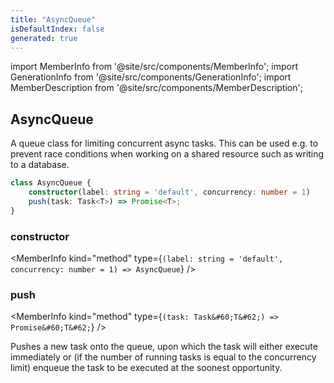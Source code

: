 ```yaml
---
title: "AsyncQueue"
isDefaultIndex: false
generated: true
---
```

<!-- This file was generated from the Vendure source. Do not modify. Instead, re-run the "docs:build" script -->
import MemberInfo from '@site/src/components/MemberInfo';
import GenerationInfo from '@site/src/components/GenerationInfo';
import MemberDescription from '@site/src/components/MemberDescription';


## AsyncQueue

<GenerationInfo sourceFile="packages/core/src/common/async-queue.ts" sourceLine="13" packageName="@bb-vendure/core" />

A queue class for limiting concurrent async tasks. This can be used e.g. to prevent
race conditions when working on a shared resource such as writing to a database.

```ts title="Signature"
class AsyncQueue {
    constructor(label: string = 'default', concurrency: number = 1)
    push(task: Task<T>) => Promise<T>;
}
```

<div className="members-wrapper">

### constructor

<MemberInfo kind="method" type={`(label: string = 'default', concurrency: number = 1) => AsyncQueue`}   />


### push

<MemberInfo kind="method" type={`(task: Task&#60;T&#62;) => Promise&#60;T&#62;`}   />

Pushes a new task onto the queue, upon which the task will either execute immediately or
(if the number of running tasks is equal to the concurrency limit) enqueue the task to
be executed at the soonest opportunity.


</div>
